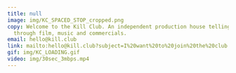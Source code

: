 ```yaml
---
title: null
image: img/KC_SPACED_STOP_cropped.png
copy: Welcome to the Kill Club. An independent production house telling stories
  through film, music and commercials.
email: hello@kill.club
link: mailto:hello@kill.club?subject=I%20want%20to%20join%20the%20club.
gif: img/KC_LOADING.gif
video: img/30sec_3mbps.mp4
---
```


